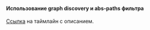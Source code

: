#### Использование graph discovery и abs-paths фильтра

[Ссылка](/projects/cidemo/ci/releases/timeline?dir=ci%2Fdemo-project%2Fgraph-discovery%2Fexample4-abs-path%2Fdir-with-ayaml&id=demo-sawmill-release-graph-discovery) на таймлайн с описанием.
